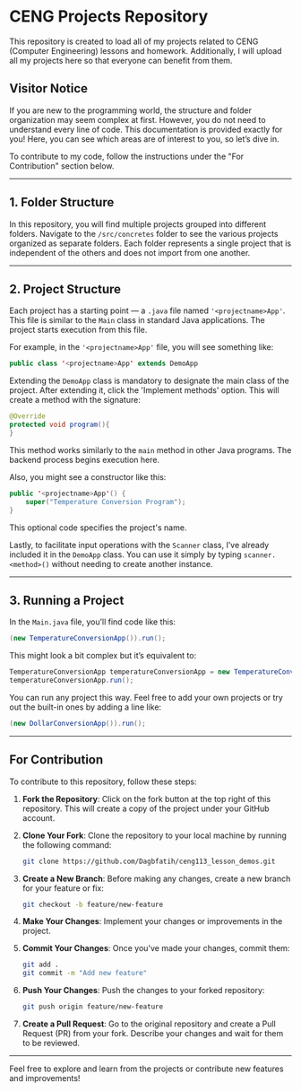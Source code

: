 
# CENG Projects Repository

This repository is created to load all of my projects related to CENG (Computer Engineering) lessons and homework. Additionally, I will upload all my projects here so that everyone can benefit from them.

## Visitor Notice

If you are new to the programming world, the structure and folder organization may seem complex at first. However, you do not need to understand every line of code. This documentation is provided exactly for you! Here, you can see which areas are of interest to you, so let’s dive in.

To contribute to my code, follow the instructions under the "For Contribution" section below.

---

## 1. Folder Structure

In this repository, you will find multiple projects grouped into different folders. Navigate to the `/src/concretes` folder to see the various projects organized as separate folders. Each folder represents a single project that is independent of the others and does not import from one another.

---

## 2. Project Structure

Each project has a starting point — a `.java` file named `'<projectname>App'`. This file is similar to the `Main` class in standard Java applications. The project starts execution from this file.

For example, in the `'<projectname>App'` file, you will see something like:

```java
public class '<projectname>App' extends DemoApp
```

Extending the `DemoApp` class is mandatory to designate the main class of the project. After extending it, click the 'Implement methods' option. This will create a method with the signature:

```java
@Override
protected void program(){
}
```

This method works similarly to the `main` method in other Java programs. The backend process begins execution here.

Also, you might see a constructor like this:

```java
public '<projectname>App'() {
    super("Temperature Conversion Program");
}
```

This optional code specifies the project's name.

Lastly, to facilitate input operations with the `Scanner` class, I’ve already included it in the `DemoApp` class. You can use it simply by typing `scanner.<method>()` without needing to create another instance.

---

## 3. Running a Project

In the `Main.java` file, you’ll find code like this:

```java
(new TemperatureConversionApp()).run();
```

This might look a bit complex but it’s equivalent to:

```java
TemperatureConversionApp temperatureConversionApp = new TemperatureConversionApp();
temperatureConversionApp.run();
```

You can run any project this way. Feel free to add your own projects or try out the built-in ones by adding a line like:

```java
(new DollarConversionApp()).run();
```

---

## For Contribution

To contribute to this repository, follow these steps:

1. **Fork the Repository**: Click on the fork button at the top right of this repository. This will create a copy of the project under your GitHub account.

2. **Clone Your Fork**: Clone the repository to your local machine by running the following command:
   
   ```bash
   git clone https://github.com/Dagbfatih/ceng113_lesson_demos.git
   ```

3. **Create a New Branch**: Before making any changes, create a new branch for your feature or fix:
   
   ```bash
   git checkout -b feature/new-feature
   ```

4. **Make Your Changes**: Implement your changes or improvements in the project.

5. **Commit Your Changes**: Once you've made your changes, commit them:
   
   ```bash
   git add .
   git commit -m "Add new feature"
   ```

6. **Push Your Changes**: Push the changes to your forked repository:
   
   ```bash
   git push origin feature/new-feature
   ```

7. **Create a Pull Request**: Go to the original repository and create a Pull Request (PR) from your fork. Describe your changes and wait for them to be reviewed.

---

Feel free to explore and learn from the projects or contribute new features and improvements!
